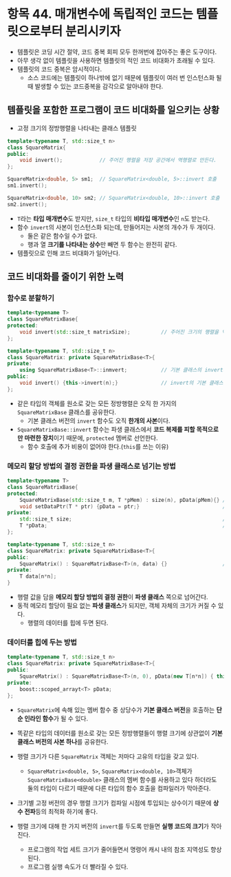 # 항목 44. 매개변수에 독립적인 코드는 템플릿으로부터 분리시키자
- 템플릿은 코딩 시간 절약, 코드 중복 회피 모두 한꺼번에 잡아주는 좋은 도구이다.
- 아무 생각 없이 템플릿을 사용하면 템플릿의 적인 코드 비대화가 초래될 수 있다.
- 템플릿의 코드 중복은 암시적이다.
  - 소스 코드에는 템플릿이 하나밖에 없기 때문에 템플릿이 여러 번 인스턴스화 될 때 발생할 수 있는 코드중복을 감각으로 알아내야 한다.

## 템플릿을 포함한 프로그램이 코드 비대화를 일으키는 상황
- 고정 크기의 정방행렬을 나타내는 클래스 템플릿
```cpp
template<typename T, std::size_t n>
class SquareMatrix{
public:
    void invert();            // 주어진 행렬을 저장 공간에서 역행렬로 만든다.
};

SquareMatrix<double, 5> sm1;  // SquareMatrix<double, 5>::invert 호출
sm1.invert();

SquareMatrix<double, 10> sm2; // SquareMatrix<double, 10>::invert 호출
sm2.invert();
```
- `T`라는 **타입 매개변수**도 받지만, `size_t` 타입의 **비타입 매개변수**인 `n`도 받는다.
- 함수 `invert`의 사본이 인스턴스화 되는데, 만들어지는 사본의 개수가 두 개이다.
    - 둘은 같은 함수일 수가 없다.
    - 행과 열 **크기를 나타내는 상수**만 빼면 두 함수는 완전히 같다.
- 템플릿으로 인해 코드 비대화가 일어난다.

## 코드 비대화를 줄이기 위한 노력
### 함수로 분할하기
```cpp
template<typename T>
class SquareMatrixBase{
protected:
    void invert(std::size_t matrixSize);          // 주어진 크기의 행렬을 역행렬로 만든다.
};

template<typename T, std::size_t n>
class SquareMatrix: private SquareMatrixBase<T>{
private:
    using SquareMatrixBase<T>::inmvert;           // 기본 클래스의 invert가 가려지는 것을 막기 위한 문장
public:
    void invert() {this->invert(n);}              // invert의 기본 클래스 버전에 대해 인라인 호출 수행
};
```
- 같은 타입의 객체를 원소로 갖는 모든 정방행렬은 오직 한 가지의 `SquareMatrixBase` 클래스를 공유한다.
    - 기본 클래스 버전의 `invert` 함수도 오직 **한개의 사본**이다.
- `SquareMatrixBase::invert` 함수는 파생 클래스에서 **코드 복제를 피할 목적으로만 마련한 장치**이기 때문에, `protected` 멤버로 선언한다.
  - 함수 호출에 추가 비용이 없어야 한다.(`this`를 쓰는 이유)

### 메모리 할당 방법의 결정 권한을 파생 클래스로 넘기는 방법
```cpp
template<typename T>
class SquareMatrixBase{
protected:
    SquareMatrixBase(std::size_t m, T *pMem) : size(n), pData(pMem){} // 행렬 크기를 저장하고 행렬 값에 대한 포인터를 저장
    void setDataPtr(T * ptr) {pData = ptr;}                           // pData에 다시 대입
private:
    std::size_t size;                                                 // 행렬의 크기
    T *pData;                                                         // 행렬 값에 대한 포인터
};

template<typename T, std::size_t n>
class SquareMatrix: private SquareMatrixBase<T>{
public:
    SquareMatrix() : SquareMatrixBase<T>(n, data) {}                  // 행렬의 크기 및 데이터 포인터를 기본 클래스로 올려 보낸다.
private:
    T data[n*n];
}
```
- 행렬 값을 담을 **메모리 할당 방법의 결정 권한**이 **파생 클래스** 쪽으로 넘어간다.
- 동적 메모리 할당이 필요 없는 **파생 클래스**가 되지만, 객체 자체의 크기가 커질 수 있다.
    - 행렬의 데이터를 힙에 두면 된다.

### 데이터를 힙에 두는 방법
```cpp
template<typename T, std::size_t n>
class SquareMatrix: private SquareMatrixBase<T>{
public:
    SquareMatrix() : SquareMatrixBase<T>(n, 0), pData(new T[n*n]) { this->setDataPtr(pdData.get());}
private:
    boost::scoped_arrayt<T> pData;
};
```
- `SquareMatrix`에 속해 있는 멤버 함수 중 상당수가 **기본 클래스 버전**을 호출하는 **단순 인라인 함수**가 될 수 있다.
- 똑같은 타입의 데이터를 원소로 갖는 모든 정방행렬들이 행렬 크기에 상관없이 **기본 클래스 버전의 사본 하나**를 공유한다.
- 행렬 크기가 다른 `SquareMatrix` 객체는 저마다 고유의 타입을 갖고 있다.
    - `SquareMatrix<double, 5>`, `SquareMatrix<double, 10>`객체가 `SquareMatrixBase<double>` 클래스의 멤버 함수를 사용하고 있다 하더라도 둘의 타입이 다르기 때문에 다른 타입의 함수 호출을 컴파일러가 막아준다.
- 크기별 고정 버전의 경우 행렬 크기가 컴파일 시점에 투입되는 상수이기 때문에 **상수 전파**등의 최적화 하기에 좋다.

- 행렬 크기에 대해 한 가지 버전의 `invert`를 두도록 만들면 **실행 코드의 크기**가 작아진다.
  - 프로그램의 작업 세트 크기가 줄어들면서 명령어 캐시 내의 참조 지역성도 향상된다.
  - 프로그램 실행 속도가 더 빨라질 수 있다.
